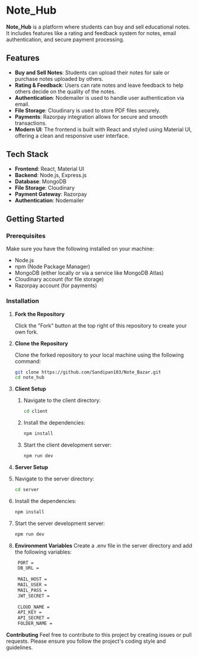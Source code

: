 # Note_Hub

**Note_Hub** is a platform where students can buy and sell educational notes. It includes features like a rating and feedback system for notes, email authentication, and secure payment processing.

## Features

- **Buy and Sell Notes**: Students can upload their notes for sale or purchase notes uploaded by others.
- **Rating & Feedback**: Users can rate notes and leave feedback to help others decide on the quality of the notes.
- **Authentication**: Nodemailer is used to handle user authentication via email.
- **File Storage**: Cloudinary is used to store PDF files securely.
- **Payments**: Razorpay integration allows for secure and smooth transactions.
- **Modern UI**: The frontend is built with React and styled using Material UI, offering a clean and responsive user interface.

## Tech Stack

- **Frontend**: React, Material UI
- **Backend**: Node.js, Express.js
- **Database**: MongoDB
- **File Storage**: Cloudinary
- **Payment Gateway**: Razorpay
- **Authentication**: Nodemailer

## Getting Started

### Prerequisites

Make sure you have the following installed on your machine:

- Node.js
- npm (Node Package Manager)
- MongoDB (either locally or via a service like MongoDB Atlas)
- Cloudinary account (for file storage)
- Razorpay account (for payments)

### Installation

1. **Fork the Repository**

   Click the "Fork" button at the top right of this repository to create your own fork.

2. **Clone the Repository**

   Clone the forked repository to your local machine using the following command:

   ```bash
   git clone https://github.com/Sandipan103/Note_Bazar.git
   cd note_hub

3. **Client Setup**
   1. Navigate to the client directory:
      ```bash
      cd client
   2. Install the dependencies:
      ```bash
      npm install
   3. Start the client development server:
      ```bash
      npm run dev
4.  **Server Setup**
   1. Navigate to the server directory:
      ```bash
      cd server
   2. Install the dependencies:
      ```bash
      npm install
   3. Start the server development server:
      ```bash
      npm run dev

5. **Environment Variables**
   Create a .env file in the server directory and add the following variables:
   ```bash
    PORT =
    DB_URL = 
    
    MAIL_HOST =
    MAIL_USER =
    MAIL_PASS =
    JWT_SECRET =
    
    CLOUD_NAME =
    API_KEY =
    API_SECRET =
    FOLDER_NAME =

**Contributing**
Feel free to contribute to this project by creating issues or pull requests. Please ensure you follow the project's coding style and guidelines.
